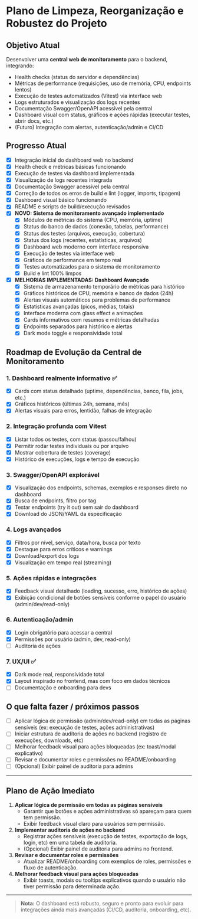 # Plano de Limpeza, Reorganização e Robustez do Projeto

## Objetivo Atual
Desenvolver uma **central web de monitoramento** para o backend, integrando:
- Health checks (status do servidor e dependências)
- Métricas de performance (requisições, uso de memória, CPU, endpoints lentos)
- Execução de testes automatizados (Vitest) via interface web
- Logs estruturados e visualização dos logs recentes
- Documentação Swagger/OpenAPI acessível pela central
- Dashboard visual com status, gráficos e ações rápidas (executar testes, abrir docs, etc.)
- (Futuro) Integração com alertas, autenticação/admin e CI/CD

## Progresso Atual
- [x] Integração inicial do dashboard web no backend
- [x] Health check e métricas básicas funcionando
- [x] Execução de testes via dashboard implementada
- [x] Visualização de logs recentes integrada
- [x] Documentação Swagger acessível pela central
- [x] Correção de todos os erros de build e lint (logger, imports, tipagem)
- [x] Dashboard visual básico funcionando
- [x] README e scripts de build/execução revisados
- [x] **NOVO: Sistema de monitoramento avançado implementado**
  - [x] Módulos de métricas do sistema (CPU, memória, uptime)
  - [x] Status do banco de dados (conexão, tabelas, performance)
  - [x] Status dos testes (arquivos, execução, cobertura)
  - [x] Status dos logs (recentes, estatísticas, arquivos)
  - [x] Dashboard web moderno com interface responsiva
  - [x] Execução de testes via interface web
  - [x] Gráficos de performance em tempo real
  - [x] Testes automatizados para o sistema de monitoramento
  - [x] Build e lint 100% limpos
- [x] **MELHORIAS IMPLEMENTADAS: Dashboard Avançado**
  - [x] Sistema de armazenamento temporário de métricas para histórico
  - [x] Gráficos históricos de CPU, memória e banco de dados (24h)
  - [x] Alertas visuais automáticos para problemas de performance
  - [x] Estatísticas avançadas (picos, médias, totais)
  - [x] Interface moderna com glass effect e animações
  - [x] Cards informativos com resumos e métricas detalhadas
  - [x] Endpoints separados para histórico e alertas
  - [x] Dark mode toggle e responsividade total

## Roadmap de Evolução da Central de Monitoramento

### 1. Dashboard realmente informativo ✅
- [x] Cards com status detalhado (uptime, dependências, banco, fila, jobs, etc.)
- [x] Gráficos históricos (últimas 24h, semana, mês)
- [x] Alertas visuais para erros, lentidão, falhas de integração

### 2. Integração profunda com Vitest
- [x] Listar todos os testes, com status (passou/falhou)
- [x] Permitir rodar testes individuais ou por arquivo
- [x] Mostrar cobertura de testes (coverage)
- [x] Histórico de execuções, logs e tempo de execução

### 3. Swagger/OpenAPI explorável
- [x] Visualização dos endpoints, schemas, exemplos e responses direto no dashboard
- [x] Busca de endpoints, filtro por tag
- [x] Testar endpoints (try it out) sem sair do dashboard
- [x] Download do JSON/YAML da especificação

### 4. Logs avançados
- [x] Filtros por nível, serviço, data/hora, busca por texto
- [x] Destaque para erros críticos e warnings
- [x] Download/export dos logs
- [x] Visualização em tempo real (streaming)

### 5. Ações rápidas e integrações
- [x] Feedback visual detalhado (loading, sucesso, erro, histórico de ações)
- [x] Exibição condicional de botões sensíveis conforme o papel do usuário (admin/dev/read-only)

### 6. Autenticação/admin
- [x] Login obrigatório para acessar a central
- [x] Permissões por usuário (admin, dev, read-only)
- [ ] Auditoria de ações

### 7. UX/UI ✅
- [x] Dark mode real, responsividade total
- [x] Layout inspirado no frontend, mas com foco em dados técnicos
- [ ] Documentação e onboarding para devs

## O que falta fazer / próximos passos
- [ ] Aplicar lógica de permissão (admin/dev/read-only) em todas as páginas sensíveis (ex: execução de testes, ações administrativas)
- [ ] Iniciar estrutura de auditoria de ações no backend (registro de execuções, downloads, etc)
- [ ] Melhorar feedback visual para ações bloqueadas (ex: toast/modal explicativo)
- [ ] Revisar e documentar roles e permissões no README/onboarding
- [ ] (Opcional) Exibir painel de auditoria para admins

---

## Plano de Ação Imediato

1. **Aplicar lógica de permissão em todas as páginas sensíveis**
   - Garantir que botões e ações administrativas só apareçam para quem tem permissão.
   - Exibir feedback visual claro para usuários sem permissão.
2. **Implementar auditoria de ações no backend**
   - Registrar ações sensíveis (execução de testes, exportação de logs, login, etc) em uma tabela de auditoria.
   - (Opcional) Exibir painel de auditoria para admins no frontend.
3. **Revisar e documentar roles e permissões**
   - Atualizar README/onboarding com exemplos de roles, permissões e fluxo de autenticação.
4. **Melhorar feedback visual para ações bloqueadas**
   - Exibir toasts, modais ou tooltips explicativos quando o usuário não tiver permissão para determinada ação.

---

> **Nota:** O dashboard está robusto, seguro e pronto para evoluir para integrações ainda mais avançadas (CI/CD, auditoria, onboarding, etc).
